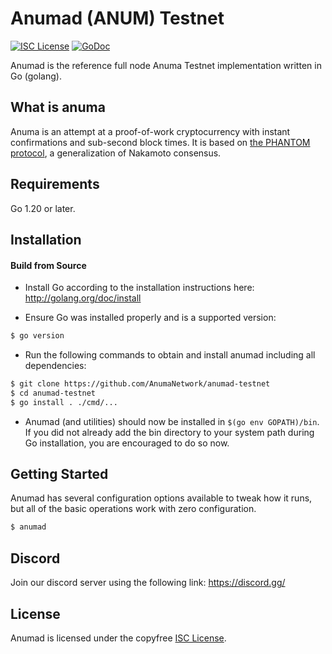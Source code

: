 
Anumad (ANUM) Testnet
====

[![ISC License](http://img.shields.io/badge/license-ISC-blue.svg)](https://choosealicense.com/licenses/isc/)
[![GoDoc](https://img.shields.io/badge/godoc-reference-blue.svg)](http://godoc.org/github.com/AnumaNetwork/anumad-testnet)

Anumad is the reference full node Anuma Testnet implementation written in Go (golang).

## What is anuma

Anuma is an attempt at a proof-of-work cryptocurrency with instant confirmations and sub-second block times. It is based on [the PHANTOM protocol](https://eprint.iacr.org/2018/104.pdf), a generalization of Nakamoto consensus.

## Requirements

Go 1.20 or later.

## Installation

#### Build from Source

- Install Go according to the installation instructions here:
  http://golang.org/doc/install

- Ensure Go was installed properly and is a supported version:

```bash
$ go version
```

- Run the following commands to obtain and install anumad including all dependencies:

```bash
$ git clone https://github.com/AnumaNetwork/anumad-testnet
$ cd anumad-testnet
$ go install . ./cmd/...
```

- Anumad (and utilities) should now be installed in `$(go env GOPATH)/bin`. If you did
  not already add the bin directory to your system path during Go installation,
  you are encouraged to do so now.


## Getting Started

Anumad has several configuration options available to tweak how it runs, but all
of the basic operations work with zero configuration.

```bash
$ anumad
```

## Discord
Join our discord server using the following link: https://discord.gg/

## License

Anumad is licensed under the copyfree [ISC License](https://choosealicense.com/licenses/isc/).
